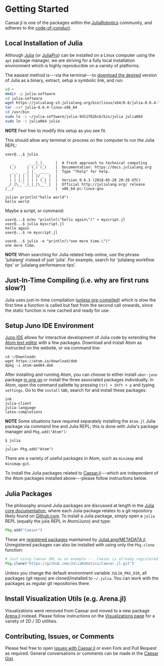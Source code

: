 # Getting Started

Caesar.jl is one of the packages within the [JuliaRobotics](http://www.juliarobotics.org) community, and adheres to the [code-of-conduct](https://github.com/JuliaRobotics/administration/blob/master/code_of_conduct.md).

## Local Installation of Julia

Although [Julia](https://julialang.org/) (or [JuliaPro](https://juliacomputing.com/)) can be installed on a Linux computer using the `apt` package manager, we are striving for a fully local installation environment which is highly reproducible on a variety of platforms.

The easiest method is---via the terminal---to [download the desired](https://julialang.org/downloads/) version of Julia as a binary, extract, setup a symbolic link, and run:

```bash
cd ~
mkdir -p julia-software
cd julia-software
wget https://julialang-s3.julialang.org/bin/linux/x64/0.6/julia-0.6.4-linux-x86_64.tar.gz
tar -xvf julia-0.6.4-linux-x86_64
cd /usr/bin
sudo ln -s ~/julia-software/julia-9d11f62bcb/bin/julia julia064
sudo ln -s julia064 julia
```
**NOTE** Feel free to modify this setup as you see fit.

This should allow any terminal or process on the computer to run the Julia REPL:

```
user@...$ julia

   _       _ _(_)_     |  A fresh approach to technical computing
  (_)     | (_) (_)    |  Documentation: https://docs.julialang.org
   _ _   _| |_  __ _   |  Type "?help" for help.
  | | | | | | |/ _` |  |
  | | |_| | | | (_| |  |  Version 0.6.3 (2018-05-28 20:20 UTC)
 _/ |\__'_|_|_|\__'_|  |  Official http://julialang.org/ release
|__/                   |  x86_64-pc-linux-gnu

julia> println("hello world")
hello world
```

Maybe a script, or command:

```
user@...$ echo "println(\"hello again\")" > myscript.jl
user@...$ julia myscript.jl
hello again
user@...$ rm myscript.jl

user@...$ julia -e "println(\"one more time.\")"
one more time.
```

**NOTE** When searching for Julia related help online, use the phrase 'julialang' instead of just 'julia'.
For example, search for 'julialang workflow tips' or 'julialang performance tips'.

## Just-In-Time Compiling (i.e. why are first runs slow?)

Julia uses just-in-time compilation ([unless pre-compiled](https://stackoverflow.com/questions/40116045/why-is-julia-taking-a-long-time-on-the-first-call-into-my-module))
 which is slow the first time a function is called but fast from the second call onwards, since the static function is now cached and ready for use.

## Setup Juno IDE Environment

[Juno IDE](http://junolab.org/) allows for interactive development of Julia code by extending the [Atom text editor](https://atom.io/) with a few packages.
Download and install Atom as instructed on the website, or via command line:

```
cd ~/Downloads
wget https://atom.io/download/deb
dpkg -i atom-amd64.deb
```

After installing and running Atom, you can choose to either install `uber-juno` package [in one go](https://github.com/JunoLab/uber-juno/blob/master/setup.md) or install the three associated packages individually.
In Atom, open the command pallette by pressing `Ctrl + Shft + p` and typing `settings`.
Go to the `install` tab, search for and install these packages:
```
ink
julia-client
julia-language
latex-completions
```

**NOTE** Some situations have required separately installing the `Atom.jl` Julia package via command line and Julia REPL; this is done with Julia's package manager and `Pkg.add("Atom")`:

```
$ julia
...
julia> Pkg.add("Atom")
```

There are a variety of useful packages in Atom, such as `minimap` and `minimap-git`.

To install the Julia packages related to [Caesar.jl]()---which are independent of the Atom packages installed above---please follow instructions below.

## Julia Packages

The philosophy around Julia packages are discussed at length in the [Julia core documentation](https://docs.julialang.org/en/stable/manual/packages/), where each Julia package relates to a git repository likely found on [Github.com](http://www.github.com).
To install a Julia package, simply open a `julia` REPL (equally the julia REPL in Atom/Juno) and type:

```julia
Pkg.add("Caesar")
```

These are [registered packages](https://pkg.julialang.org/) maintained by [JuliaLang/METADATA.jl](http://www.github.com/JuliaLang/METADATA.jl).
Unregistered packages can also be installed with using only the `Pkg.clone` function:

```julia
# Just using Caesar URL as an example --  Caesar is already registered with METADATA
Pkg.clone("https://github.com/JuliaRobotics/Caesar.jl.git")
```

Unless you change the default environment variable `JULIA_PKG_DIR`, all packages (git repos) are cloned/installed to `~/.julia`.
You can work with the packages as regular git repositories there.

## Install Visualization Utils (e.g. Arena.jl)

Visualizations were removed from Caesar and moved to a new package [Arena.jl](https://github.com/JuliaRobotics/Arena.jl) instead.
Please follow instructions on the [Visualizations page](http://www.juliarobotics.org/Caesar.jl/latest/arena_visualizations.html) for a variety of 2D / 3D utilities.

## Contributing, Issues, or Comments

Please feel free to open [issues with Caesar.jl](https://github.com/JuliaRobotics/Caesar.jl/issues) or even Fork and Pull Request as required.
General conversations or comments can be made in the [Caesar Gist](https://gist.github.com/dehann/537f8a2eb9cc24d8bbd35ae92cb4d2d2).
